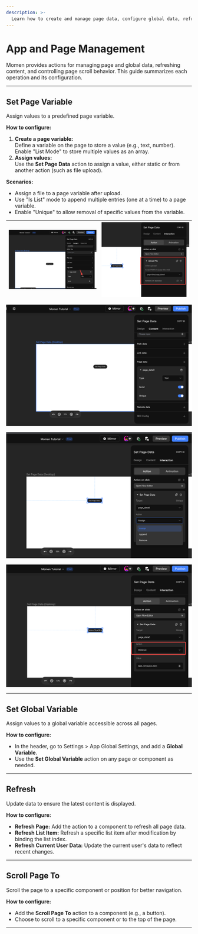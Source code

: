 ```yaml
---
description: >-
  Learn how to create and manage page data, configure global data, refresh data, and implement scroll behaviors in Zion’s no-code platform.
---
```


# App and Page Management

Momen provides actions for managing page and global data, refreshing content, and controlling page scroll behavior. This guide summarizes each operation and its configuration.

---

## Set Page Variable

Assign values to a predefined page variable.

**How to configure:**
1. **Create a page variable:**  
   Define a variable on the page to store a value (e.g., text, number). Enable "List Mode" to store multiple values as an array.
2. **Assign values:**  
   Use the **Set Page Data** action to assign a value, either static or from another action (such as file upload).

**Scenarios:**
- Assign a file to a page variable after upload.
- Use "Is List" mode to append multiple entries (one at a time) to a page variable.
- Enable "Unique" to allow removal of specific values from the variable.

| ![Create page variable](../.gitbook/assets/2%20(18).png "Create page variable") | ![Assign page variable](../.gitbook/assets/3%20(13).png "Assign page variable") |
| ------------------------------------------------------------------------------ | ------------------------------------------------------------------------------ |

![Set page variable as list](../.gitbook/assets/4%20(13).png "Set page variable as list")

![Append multiple data entries](../.gitbook/assets/5%20(8).png "Append multiple data entries")

![Remove data from page variable](../.gitbook/assets/6%20(8).png "Remove data from page variable")

---

## Set Global Variable

Assign values to a global variable accessible across all pages.

**How to configure:**
- In the header, go to Settings > App Global Settings, and add a **Global Variable**.
- Use the **Set Global Variable** action on any page or component as needed.

---

## Refresh

Update data to ensure the latest content is displayed.

**How to configure:**
- **Refresh Page:** Add the action to a component to refresh all page data.
- **Refresh List Item:** Refresh a specific list item after modification by binding the list index.
- **Refresh Current User Data:** Update the current user's data to reflect recent changes.

---

## Scroll Page To

Scroll the page to a specific component or position for better navigation.

**How to configure:**
- Add the **Scroll Page To** action to a component (e.g., a button).
- Choose to scroll to a specific component or to the top of the page.

---